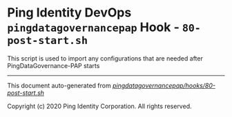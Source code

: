 
# Ping Identity DevOps `pingdatagovernancepap` Hook - `80-post-start.sh`
 This script is used to import any configurations that are
 needed after PingDataGovernance-PAP starts

---
This document auto-generated from _[pingdatagovernancepap/hooks/80-post-start.sh](https://github.com/pingidentity/pingidentity-docker-builds/blob/master/pingdatagovernancepap/hooks/80-post-start.sh)_

Copyright (c)  2020 Ping Identity Corporation. All rights reserved.
